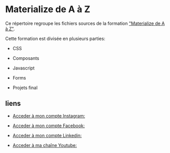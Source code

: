 # __Materialize de A à Z__

Ce répertoire regroupe les fichiers sources de la formation ["Materialize de A à Z"](https://www.udemy.com/course/materialize-de-a-a-z).

Cette formation est divisée en plusieurs parties:

* CSS

* Composants

* Javascript

* Forms

* Projets final


## __liens__

* [Acceder à mon compte Instagram:](https://www.instagram.com/laminutedecode)

* [Acceder à mon compte Facebook:](https://www.facebook.com/jonathan.benitez.nelya)

* [Acceder à mon compte Linkedin:](https://www.linkedin.com/in/jbtzdesigner/?originalSubdomain=fr)

* [Acceder à ma chaîne Youtube:](https://www.youtube.com/channel/UCR9yKZuUdmEsC8jt8SFi1LA)
